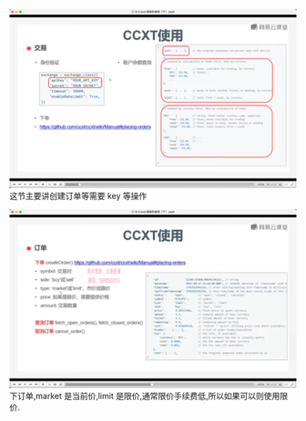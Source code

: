 ![](./img/2022-07-23-10-17-23.png)  
这节主要讲创建订单等需要 key 等操作

![](./img/2022-07-23-10-22-54.png)  
下订单,market 是当前价,limit 是限价,通常限价手续费低,所以如果可以则使用限价.
